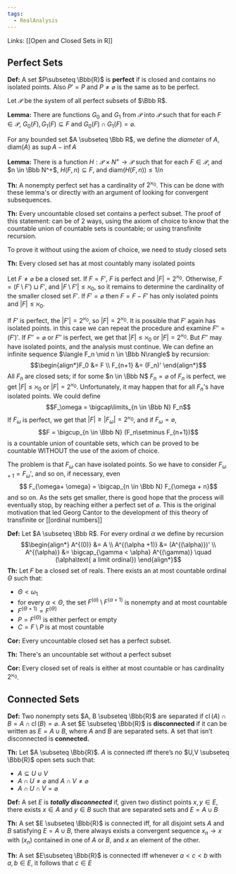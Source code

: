 ```yaml
---
tags:
  - RealAnalysis
---
```

Links: [[Open and Closed Sets in R]]

## Perfect Sets

**Def:** A set $P\subseteq \Bbb{R}$ is **perfect** if is closed and contains no isolated points. Also $P' = P$ and $P\ne \varnothing$ is the same as to be perfect. 

Let $\mathcal P$ be the system of all perfect subsets of $\Bbb R$.

**Lemma:** There are functions $G_0$ and $G_1$ from $\mathcal P$ into $\mathcal P$ such that for each $F \in \mathcal P$, $G_0(F), G_1(F) \subseteq F$ and $G_0(F) \cap G_1(F) = \varnothing$. 

For any bounded set $A \subseteq \Bbb R$, we define the *diameter* of $A$, $\text{diam}(A)$ as $\sup A - \inf A$ 

**Lemma:** There is a function $H: \mathcal P \times N^+ \to \mathcal P$ such that for each $F \in \mathcal P$, and $n \in \Bbb N^+$, $H(F, n) \subseteq F$, and $\text{diam}(H(F, n)) \le 1/n$

**Th:** A nonempty perfect set has a cardinality of $2^{\aleph_0}$. This can be done with these lemma's or directly with an argument of looking for convergent subsequences.

**Th:** Every uncountable closed set contains a perfect subset. The proof of this statement: can be of 2 ways, using the axiom of choice to know that the countable union of countable sets is countable; or using transfinite recursion.

To prove it without using the axiom of choice, we need to study closed sets

**Th:** Every closed set has at most countably many isolated points

Let $F\ne \varnothing$ be a closed set. If $F = F'$, $F$ is perfect and $|F| = 2^{\aleph_0}$. Otherwise, $F= (F \setminus F') \sqcup F'$, and $|F\setminus F'| \le \aleph_0$, so it remains to determine the cardinality of the smaller closed set $F'$. If $F' = \varnothing$ then $F = F - F'$ has only isolated points and $|F| \le \aleph_0$. 

If $F'$ is perfect, the $|F'| = 2^{\aleph_0}$, so $|F| = 2^{\aleph_0}$. It is possible that $F'$ again has isolated points. in this case we can repeat the procedure and examine $F'' = (F')'$. If $F'' = \varnothing$ or $F''$ is perfect, we get that $|F| \le \aleph_0$ or $|F| = 2^{\aleph_0}$. But $F''$ may have isolated points, and the analysis must continue. We can define an infinite sequence $\langle F_n \mid n \in \Bbb N\rangle$ by recursion:
$$\begin{align*}F_0 &= F \\ F_{n+1} &= (F_n)' \end{align*}$$All $F_n$ are closed sets; if for some $n \in \Bbb N$ $F_n = \varnothing$ of $F_n$ is perfect, we get $|F| \le {\aleph_0}$ or $|F| = 2^{\aleph_0}$. Unfortunately, it may happen that for all $F_n$'s have isolated points. We could define $$F_\omega = \bigcap\limits_{n \in \Bbb N} F_n$$If $F_\omega$ is perfect, we get that $|F| \ge |F_\omega|  = 2^{\aleph_0}$, and if $F_\omega = \varnothing$, $$F = \bigcup_{n \in \Bbb N} (F_n\setminus F_{n+1})$$is a countable union of countable sets, which can be proved to be countable WITHOUT the use of the axiom of choice. 

The problem is that $F_\omega$ can have isolated points. So we have to consider $F_{\omega +1} = F_\omega'$, and so on, if necessary, even  $$ F_{\omega+ \omega} = \bigcap_{n \in \Bbb N} F_{\omega + n}$$and so on. As the sets get smaller, there is good hope that the process will eventually stop, by reaching either a perfect set of $\varnothing$. This is the original motivation that led Georg Cantor to the development of this theory of transfinite or [[ordinal numbers]]

**Def:** Let $A \subseteq \Bbb R$. For every ordinal $\alpha$ we define by recursion$$\begin{align*}
	A^{(0)} &= A \\
	A^{(\alpha +1)} &= (A^{(\alpha)})' \\
	A^{(\alpha)} &= \bigcap_{\gamma < \alpha} A^{(\gamma)} \quad (\alpha\text{ a limit ordinal})
\end{align*}$$
**Th:** Let $F$ be a closed set of reals. There exists an at most countable ordinal $\Theta$ such that:
- $\Theta < \omega_1$
- for every $\alpha < \Theta$, the set $F^{(\alpha)} \setminus F^{(\alpha +1)}$ is nonempty and at most countable
- $F^{(\Theta +1)} = F^{(\Theta)}$ 
- $P = F^{(\Theta)}$ is either perfect or empty
- $C = F\setminus P$ is at most countable

**Cor:** Every uncountable closed set has a perfect subset. 

**Th:** There's an uncountable set without a perfect subset

**Cor:** Every closed set of reals is either at most countable or has cardinality $2^{\aleph_0}$.

## Connected Sets

**Def:** Two nonempty sets $A, B \subseteq \Bbb{R}$ are separated if $\operatorname{cl}(A) \cap B = A \cap \operatorname{cl}(B) = \varnothing$. A set $E \subseteq \Bbb{R}$ is **disconnected** if it can be written as $E= A\cup B$, where $A$ and $B$ are separated sets. A set that isn’t disconnected is **connected.**

**Th:** Let $A \subseteq \Bbb{R}$. $A$ is connected iff there’s no $U,V \subseteq \Bbb{R}$ open sets such that:

- $A \subseteq U \cup V$
- $A\cap U \ne \varnothing$ and $A\cap V \ne \varnothing$
- $A\cap U\cap V = \varnothing$

**Def:** A set $E$ is _********************totally disconnected********************_ if, given two distinct points $x, y \in E$, there exists $x \in A$ and $y \in B$ such that are separated sets and $E = A\cup B$

**Th:** A set $E \subseteq \Bbb{R}$ is connected iff, for all disjoint sets $A$ and $B$ satisfying $E = A \cup B$, there always exists a convergent sequence $x_n \to x$ with $(x_n)$ contained in one of $A$ or $B$, and $x$ an element of the other.

**Th:** A set $E\subseteq \Bbb{R}$ is connected iff whenever $a <c<b$ with $a, b \in E$, it follows that $c \in E$